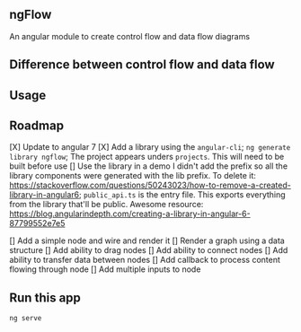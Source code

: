 ## ngFlow

An angular module to create control flow and data flow diagrams

## Difference between control flow and data flow

## Usage

## Roadmap

[X] Update to angular 7
[X] Add a library using the `angular-cli`; `ng generate library ngflow`; The project appears unders `projects`. This will need to be built before use
[] Use the library in a demo 
I didn't add the prefix so all the library components were generated with the lib prefix. To delete it: https://stackoverflow.com/questions/50243023/how-to-remove-a-created-library-in-angular6; 
`public_api.ts` is the entry file. This exports everything from the library that'll be public.
Awesome resource: https://blog.angularindepth.com/creating-a-library-in-angular-6-87799552e7e5

[] Add a simple node and wire and render it
[] Render a graph using a data structure
[] Add ability to drag nodes
[] Add ability to connect nodes
[] Add ability to transfer data between nodes
[] Add callback to process content flowing through node
[] Add multiple inputs to node
 
## Run this app

`ng serve`




